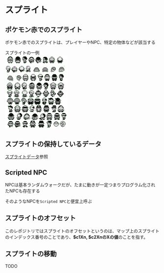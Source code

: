 # スプライト

## ポケモン赤でのスプライト

ポケモン赤でのスプライトは、プレイヤーやNPC、特定の物体などが該当する

スプライトの一例  
<img src="./image/sprite.png" width="40%" />

## スプライトの保持しているデータ

[スプライトデータ](./sprite_data.md)参照

## Scripted NPC

NPCは基本ランダムウォークだが、たまに動きが一定つまりプログラム化されたNPCも存在する

そのようなNPCを`Scripted NPC`と便宜上呼ぶ

## スプライトのオフセット

このレポジトリではスプライトのオフセットというのは、マップ上のスプライトのインデックス番号のことであり、**$c1Xn, $c2XnのXの値**のことを指す。

## スプライトの移動

TODO
